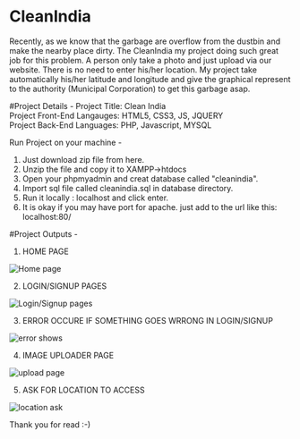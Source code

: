 # CleanIndia
Recently, as we know that the garbage are overflow from the dustbin and make the nearby place dirty. The CleanIndia my project doing such great job for this problem.  A person only take a photo and just upload via our website. There is no need to enter his/her location. My project take automatically his/her latitude and longitude and give the graphical represent to the authority (Municipal Corporation) to get this garbage asap.

#Project Details - 
Project Title: Clean India <br />
Project Front-End Langauges: HTML5, CSS3, JS, JQUERY <br />
Project Back-End Languages: PHP, Javascript, MYSQL <br />

Run Project on your machine -

1. Just download zip file from here.
2. Unzip the file and copy it to XAMPP->htdocs
3. Open your phpmyadmin and creat database called "cleanindia".
4. Import sql file called cleanindia.sql in database directory.
5. Run it locally : localhost and click enter.
6. It is okay if you may have port for apache. just add to the url like this:
   localhost:80/
   
   
#Project Outputs -

1. HOME PAGE 

![Home page](https://github.com/bharat1510/image-for-readme.md/blob/master/Clean%20India/CL-home.png)

2. LOGIN/SIGNUP PAGES

![Login/Signup pages](https://github.com/bharat1510/image-for-readme.md/blob/master/Clean%20India/CL%20-login-page.png)

3. ERROR OCCURE IF SOMETHING GOES WRRONG IN LOGIN/SIGNUP

![error shows](https://github.com/bharat1510/image-for-readme.md/blob/master/Clean%20India/CL%20-login-error.png)

4. IMAGE UPLOADER PAGE

![upload page](https://github.com/bharat1510/image-for-readme.md/blob/master/Clean%20India/CL%20-upload-img.png)

5. ASK FOR LOCATION TO ACCESS 

![location ask](https://github.com/bharat1510/image-for-readme.md/blob/master/Clean%20India/CL-ask-location.png)

Thank you for read :-)











